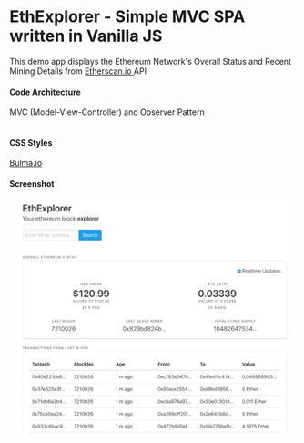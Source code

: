 # EthExplorer - Simple MVC SPA written in Vanilla JS

This demo app displays the Ethereum Network's Overall Status and Recent Mining Details from <a href="https://etherscan.io">Etherscan.io </a> API

<h4>Code Architecture</h4>
MVC (Model-View-Controller) and Observer Pattern
<br>
<br>

<h4>CSS Styles</h4>
<a href="https://bulma.io/">Bulma.io</a>


<h4>Screenshot</h4>



![Screenshot](https://raw.githubusercontent.com/karlptrck/EthExplorer/master/ethxplorer_screenshot.png)
